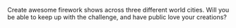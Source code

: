 Create awesome firework shows across three different world cities. Will you be able to keep up with the challenge, and have public love your creations?